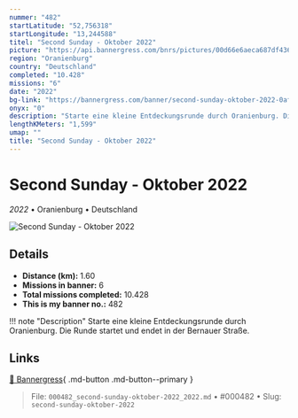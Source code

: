 ```yaml
---
nummer: "482"
startLatitude: "52,756318"
startLongitude: "13,244588"
titel: "Second Sunday - Oktober 2022"
picture: "https://api.bannergress.com/bnrs/pictures/00d66e6aeca687df4367e67fceabf1ed"
region: "Oranienburg"
country: "Deutschland"
completed: "10.428"
missions: "6"
date: "2022"
bg-link: "https://bannergress.com/banner/second-sunday-oktober-2022-0afa"
onyx: "0"
description: "Starte eine kleine Entdeckungsrunde durch Oranienburg. Die Runde startet und endet in der Bernauer Straße."
lengthKMeters: "1,599"
umap: ""
title: "Second Sunday - Oktober 2022"
---
```

# Second Sunday - Oktober 2022

*2022* • Oranienburg • Deutschland

![Second Sunday - Oktober 2022](https://api.bannergress.com/bnrs/pictures/00d66e6aeca687df4367e67fceabf1ed)

## Details
- **Distance (km):** 1.60
- **Missions in banner:** 6
- **Total missions completed:** 10.428
- **This is my banner no.:** 482


!!! note "Description"
    Starte eine kleine Entdeckungsrunde durch Oranienburg. Die Runde startet und endet in der Bernauer Straße.



## Links
[🔗 Bannergress](https://bannergress.com/banner/second-sunday-oktober-2022-0afa){ .md-button .md-button--primary }



> File: `000482_second-sunday-oktober-2022_2022.md` • #000482 • Slug: `second-sunday-oktober-2022`
